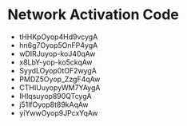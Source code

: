 # Network Activation Code
* tHHKpOyop4Hd9vcygA
* hn6g7Oyop5OnFP4ygA
* wDIRJuyop-koJ40qAw
* x8LbY-yop-ko5ckqAw
* SyydLOyop0tOF2wygA
* PMDZ5Oyop_ZzgF4qAw
* CTHIUuyopyWM7YAygA
* IHlqsuyop890QTcygA
* j51lfOyop8t89kAqAw
* yiYwwOyop9JPcxYqAw